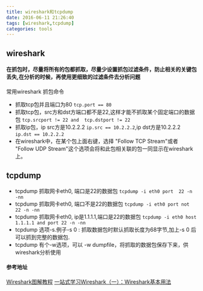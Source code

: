 ```yaml
---
title: wireshark和tcpdump
date: 2016-06-11 21:26:40
tags: [wireshark,tcpdump]
categories: tools
---
```


## wireshark

#### 在抓包时，尽量将所有的包都抓取，尽量少设置抓包过滤条件，防止相关的关键包丢失,在分析的时候，再使用更细致的过滤条件去分析问题

<!--more-->
常用wireshark 抓包命令

* 抓取tcp包并且端口为80 ``tcp.port == 80``
* 抓取tcp包，src方和dst方端口都不是22,这样才能不抓取某个固定端口的数据包
  ``tcp.srcport != 22 and  tcp.dstport != 22``
* 抓取ip包，ip src方是10.2.2.2 ``ip.src == 10.2.2.2``,ip dst方是10.2.2.2 ``ip.dst == 10.2.2.2``
* 在wireshark中，在某个包上面右键，选择 "Follow TCP Stream"或者 "Follow UDP Stream"这个选项会将和此包相关联的包一同显示在wireshark上。
## tcpdump 

* tcpdump 抓取网卡eth0, 端口是22的数据包 
  `` tcpdump -i eth0 port  22 -n -nn ``
* tcpdump 抓取网卡eth0, 端口不是22的数据包 
  `` tcpdump -i eth0 port not 22 -n -nn ``
* tcpdump 抓取网卡eth0, ip是1.1.1.1,端口是22的数据包 
  `` tcpdump -i eth0 host 1.1.1.1 and port 22 -n -nn ``
* tcpdump 选项-s.例子-s 0 : 抓取数据包时默认抓取长度为68字节,加上-s 0 后可以抓到完整的数据包.
* tcpdump 有个-w选项，可以 -w dumpfile，将抓取的数据包保存下来，供wireshark分析使用

#### 参考地址
[Wireshark图解教程](http://www.cnblogs.com/observer/archive/2011/11/04/2235219.html)
[一站式学习Wireshark（一）：Wireshark基本用法](http://blog.jobbole.com/70907/)
